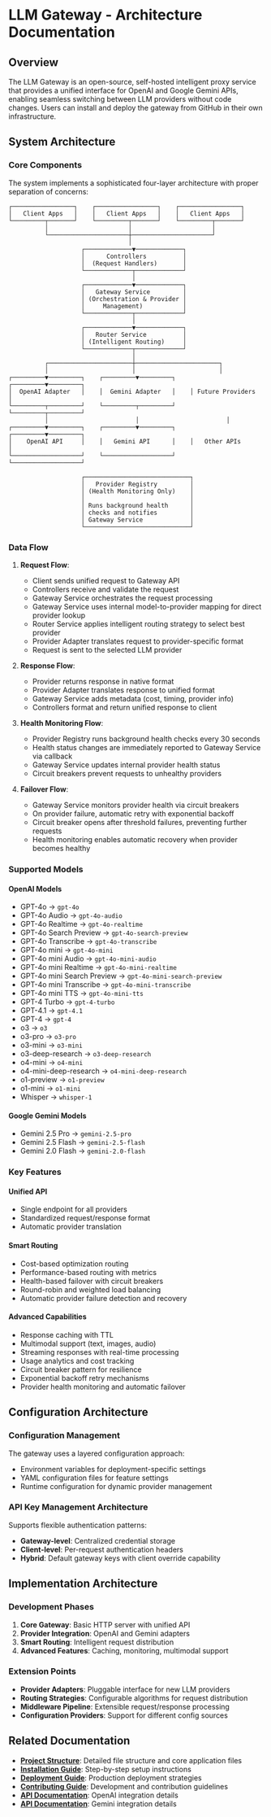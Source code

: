 # LLM Gateway - Architecture Documentation

## Overview

The LLM Gateway is an open-source, self-hosted intelligent proxy service that provides a unified interface for OpenAI and Google Gemini APIs, enabling seamless switching between LLM providers without code changes. Users can install and deploy the gateway from GitHub in their own infrastructure.

## System Architecture

### Core Components

The system implements a sophisticated four-layer architecture with proper separation of concerns:

```
┌─────────────────┐    ┌─────────────────┐    ┌─────────────────┐
│   Client Apps   │    │   Client Apps   │    │   Client Apps   │
└─────────┬───────┘    └─────────┬───────┘    └─────────┬───────┘
          │                      │                      │
          └──────────────────────┼──────────────────────┘
                                 │
                    ┌─────────────▼─────────────┐
                    │      Controllers          │
                    │  (Request Handlers)       │
                    └─────────────┬─────────────┘
                                  │
                    ┌─────────────▼─────────────┐
                    │   Gateway Service         │
                    │ (Orchestration & Provider │
                    │     Management)           │
                    └─────────────┬─────────────┘
                                  │
                    ┌─────────────▼─────────────┐
                    │   Router Service          │
                    │ (Intelligent Routing)     │
                    └─────────────┬─────────────┘
                                  │
          ┌───────────────────────┼───────────────────────┐
          │                       │                       │
┌─────────▼─────────┐    ┌─────────▼─────────┐    ┌─────────▼─────────┐
│  OpenAI Adapter   │    │  Gemini Adapter   │    │ Future Providers  │
└─────────┬─────────┘    └─────────┬─────────┘    └─────────┬─────────┘
          │                        │                        │
┌─────────▼─────────┐    ┌─────────▼─────────┐    ┌─────────▼─────────┐
│    OpenAI API     │    │   Gemini API      │    │   Other APIs      │
└───────────────────┘    └───────────────────┘    └───────────────────┘

                    ┌─────────────────────────────┐
                    │   Provider Registry         │
                    │ (Health Monitoring Only)    │
                    │                             │
                    │ Runs background health      │
                    │ checks and notifies         │
                    │ Gateway Service             │
                    └─────────────────────────────┘
```

### Data Flow

1. **Request Flow**:
   - Client sends unified request to Gateway API
   - Controllers receive and validate the request
   - Gateway Service orchestrates the request processing
   - Gateway Service uses internal model-to-provider mapping for direct provider lookup
   - Router Service applies intelligent routing strategy to select best provider
   - Provider Adapter translates request to provider-specific format
   - Request is sent to the selected LLM provider

2. **Response Flow**:
   - Provider returns response in native format
   - Provider Adapter translates response to unified format
   - Gateway Service adds metadata (cost, timing, provider info)
   - Controllers format and return unified response to client

3. **Health Monitoring Flow**:
   - Provider Registry runs background health checks every 30 seconds
   - Health status changes are immediately reported to Gateway Service via callback
   - Gateway Service updates internal provider health status
   - Circuit breakers prevent requests to unhealthy providers

4. **Failover Flow**:
   - Gateway Service monitors provider health via circuit breakers
   - On provider failure, automatic retry with exponential backoff
   - Circuit breaker opens after threshold failures, preventing further requests
   - Health monitoring enables automatic recovery when provider becomes healthy

### Supported Models

#### OpenAI Models
- GPT-4o → `gpt-4o`
- GPT-4o Audio → `gpt-4o-audio`
- GPT-4o Realtime → `gpt-4o-realtime`
- GPT-4o Search Preview → `gpt-4o-search-preview`
- GPT-4o Transcribe → `gpt-4o-transcribe`
- GPT-4o mini → `gpt-4o-mini`
- GPT-4o mini Audio → `gpt-4o-mini-audio`
- GPT-4o mini Realtime → `gpt-4o-mini-realtime`
- GPT-4o mini Search Preview → `gpt-4o-mini-search-preview`
- GPT-4o mini Transcribe → `gpt-4o-mini-transcribe`
- GPT-4o mini TTS → `gpt-4o-mini-tts`
- GPT-4 Turbo → `gpt-4-turbo`
- GPT-4.1 → `gpt-4.1`
- GPT-4 → `gpt-4`
- o3 → `o3`
- o3-pro → `o3-pro`
- o3-mini → `o3-mini`
- o3-deep-research → `o3-deep-research`
- o4-mini → `o4-mini`
- o4-mini-deep-research → `o4-mini-deep-research`
- o1-preview → `o1-preview`
- o1-mini → `o1-mini`
- Whisper → `whisper-1`

#### Google Gemini Models
- Gemini 2.5 Pro → `gemini-2.5-pro`
- Gemini 2.5 Flash → `gemini-2.5-flash`
- Gemini 2.0 Flash → `gemini-2.0-flash`

### Key Features

#### Unified API
- Single endpoint for all providers
- Standardized request/response format
- Automatic provider translation

#### Smart Routing
- Cost-based optimization routing
- Performance-based routing with metrics
- Health-based failover with circuit breakers
- Round-robin and weighted load balancing
- Automatic provider failure detection and recovery

#### Advanced Capabilities
- Response caching with TTL
- Multimodal support (text, images, audio)
- Streaming responses with real-time processing
- Usage analytics and cost tracking
- Circuit breaker pattern for resilience
- Exponential backoff retry mechanisms
- Provider health monitoring and automatic failover

## Configuration Architecture

### Configuration Management
The gateway uses a layered configuration approach:
- Environment variables for deployment-specific settings
- YAML configuration files for feature settings
- Runtime configuration for dynamic provider management

### API Key Management Architecture
Supports flexible authentication patterns:
- **Gateway-level**: Centralized credential storage
- **Client-level**: Per-request authentication headers
- **Hybrid**: Default gateway keys with client override capability

## Implementation Architecture

### Development Phases
1. **Core Gateway**: Basic HTTP server with unified API
2. **Provider Integration**: OpenAI and Gemini adapters
3. **Smart Routing**: Intelligent request distribution
4. **Advanced Features**: Caching, monitoring, multimodal support

### Extension Points
- **Provider Adapters**: Pluggable interface for new LLM providers
- **Routing Strategies**: Configurable algorithms for request distribution
- **Middleware Pipeline**: Extensible request/response processing
- **Configuration Providers**: Support for different config sources

## Related Documentation

- **[Project Structure](./project-structure.md)**: Detailed file structure and core application files
- **[Installation Guide](./installation.md)**: Step-by-step setup instructions
- **[Deployment Guide](./deployment.md)**: Production deployment strategies
- **[Contributing Guide](./contributing.md)**: Development and contribution guidelines
- **[API Documentation](./OpenAI_API_Documentation.md)**: OpenAI integration details
- **[API Documentation](./Google_Gemini_API_Documentation.md)**: Gemini integration details